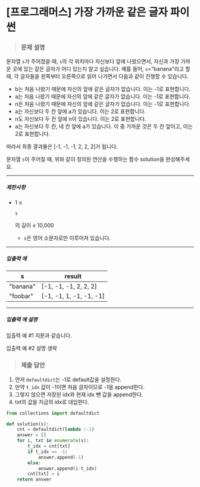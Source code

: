 # [프로그래머스] 가장 가까운 같은 글자 파이썬

> ### 문제 설명

문자열 `s`가 주어졌을 때, `s`의 각 위치마다 자신보다 앞에 나왔으면서, 자신과 가장 가까운 곳에 있는 같은 글자가 어디 있는지 알고 싶습니다.
예를 들어, `s`="banana"라고 할 때, 각 글자들을 왼쪽부터 오른쪽으로 읽어 나가면서 다음과 같이 진행할 수 있습니다.

- b는 처음 나왔기 때문에 자신의 앞에 같은 글자가 없습니다. 이는 -1로 표현합니다.
- a는 처음 나왔기 때문에 자신의 앞에 같은 글자가 없습니다. 이는 -1로 표현합니다.
- n은 처음 나왔기 때문에 자신의 앞에 같은 글자가 없습니다. 이는 -1로 표현합니다.
- a는 자신보다 두 칸 앞에 a가 있습니다. 이는 2로 표현합니다.
- n도 자신보다 두 칸 앞에 n이 있습니다. 이는 2로 표현합니다.
- a는 자신보다 두 칸, 네 칸 앞에 a가 있습니다. 이 중 가까운 것은 두 칸 앞이고, 이는 2로 표현합니다.

따라서 최종 결과물은 [-1, -1, -1, 2, 2, 2]가 됩니다.

문자열 `s`이 주어질 때, 위와 같이 정의된 연산을 수행하는 함수 solution을 완성해주세요.

------

##### 제한사항

- 1 ≤

   

  ```
  s
  ```

  의 길이 ≤ 10,000

  - `s`은 영어 소문자로만 이루어져 있습니다.

------

##### 입출력 예

| s        | result                  |
| -------- | ----------------------- |
| "banana" | [-1, -1, -1, 2, 2, 2]   |
| "foobar" | [-1, -1, 1, -1, -1, -1] |

------

##### 입출력 예 설명

입출력 예 #1
지문과 같습니다.

입출력 예 #2
설명 생략

> ### 제출 답안

1. 먼저 `defaultdict`는 -1로 default값을 설정한다.
2. 만약 `t_idx` 값이 -1이면 처음 글자이므로 -1을 append한다.
3. 그렇지 않으면 저장된 idx와 현재 idx 뺀 값을 append한다.
4. txt의 값을 지금의 idx로 대입한다.

```python
from collections import defaultdict

def solution(s):
    cnt = defaultdict(lambda :-1)
    answer = []
    for i, txt in enumerate(s):
        t_idx = cnt[txt]
        if t_idx == -1:
            answer.append(-1)
        else:
            answer.append(i-t_idx)
        cnt[txt] = i
    return answer
```